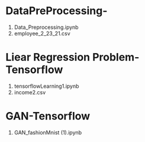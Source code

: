 # DataPreProcessing-
  1. Data_Preprocessing.ipynb
  2. employee_2_23_21.csv
# Liear Regression Problem-Tensorflow
  1. tensorflowLearning1.ipynb
  2. income2.csv
# GAN-Tensorflow
  1. GAN_fashionMnist (1).ipynb

